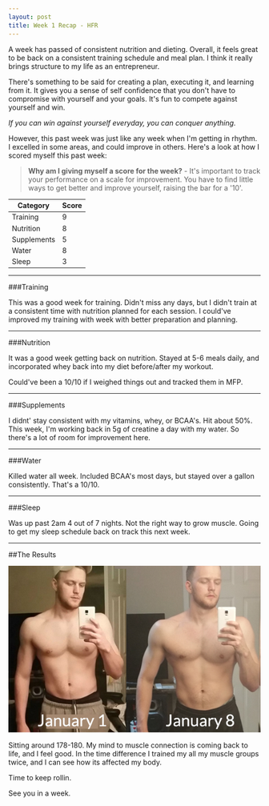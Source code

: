```yaml
---
layout: post
title: Week 1 Recap - HFR 
---
```


A week has passed of consistent nutrition and dieting. Overall, it feels great to be back on a consistent training schedule and meal plan. I think it really brings structure to my life as an entrepreneur.

There's something to be said for creating a plan, executing it, and learning from it. It gives you a sense of self confidence that you don't have to compromise with yourself and your goals. It's fun to compete against yourself and win.

*If you can win against yourself everyday, you can conquer anything.*


However, this past week was just like any week when I'm getting in rhythm. I excelled in some areas, and could improve in others. Here's a look at how I scored myself this past week:

> **Why am I giving myself a score for the week?** - It's important to track your performance on a scale for improvement. You have to find little ways to get better and improve yourself, raising the bar for a '10'.


<table>
<thead>
<th>Category</th>
<th>Score</th>
</thead>
<tbody>
<tr>
<td>Training</td>
<td>9</td>
</tr>
<tr>
<td>Nutrition</td>
<td>8</td>
</tr>
<tr>
<td>Supplements</td>
<td>5</td>
</tr>
<tr>
<td>Water</td>
<td>8</td>
</tr>
<tr>
<td>Sleep</td>
<td>3</td>
</tr>
</tbody>
</table>

---

###Training

This was a good week for training. Didn't miss any days, but I didn't train at a consistent time with nutrition planned for each session. I could've improved my training with week with better preparation and planning.

---


###Nutrition

It was a good week getting back on nutrition. Stayed at 5-6 meals daily, and incorporated whey back into my diet before/after my workout.

Could've been a 10/10 if I weighed things out and tracked them in MFP.


---

###Supplements

I didnt' stay consistent with my vitamins, whey, or BCAA's. Hit about 50%. This week, I'm working back in 5g of creatine a day with my water. So there's a lot of room for improvement here.


---


###Water

Killed water all week. Included BCAA's most days, but stayed over a gallon consistently. That's a 10/10.

---

###Sleep

Was up past 2am 4 out of 7 nights. Not the right way to grow muscle. Going to get my sleep schedule back on track this next week. 

---

##The Results

<img src="/img/week-1.jpg">

Sitting around 178-180. My mind to muscle connection is coming back to life, and I feel good. In the time difference I trained my all my muscle groups twice, and I can see how its affected my body.

Time to keep rollin.

See you in a week.
